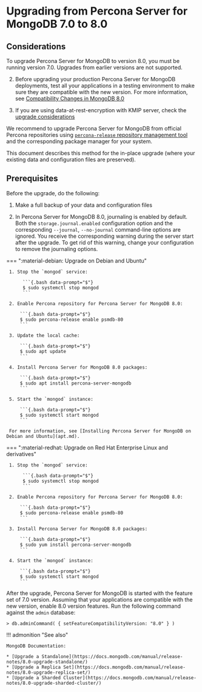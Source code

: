 # Upgrading from Percona Server for MongoDB 7.0 to 8.0

## Considerations

To upgrade Percona Server for MongoDB to version 8.0, you must be running version
7.0. Upgrades from earlier versions are not supported.

2. Before upgrading your production Percona Server for MongoDB deployments, test all your applications
in a testing environment to make sure they are compatible with the new version.
For more information, see [Compatibility Changes in MongoDB 8.0](https://www.mongodb.com/docs/v8.0/release-notes/8.0-compatibility/)

3. If you are using data-at-rest-encryption with KMIP server, check the [upgrade considerations](../kmip.md#upgrade-considerations)

We recommend to upgrade Percona Server for MongoDB from official Percona repositories using [`percona-release` repository management tool](https://docs.percona.com/percona-software-repositories/index.html) and
the corresponding package manager for your system. 

This document describes this method for the in-place upgrade (where your existing
data and configuration files are preserved).

## Prerequisites

Before the upgrade, do the following:

1. Make a full backup of your data and configuration files

2. In Percona Server for MongoDB 8.0, journaling is enabled by default. Both the `storage.journal.enabled` configuration option and the corresponding `--journal`, `--no-journal` command-line options are ignored. You receive the corresponding warning during the server start after the upgrade. To get rid of this warning, change your configuration to remove the journaling options. 

=== ":material-debian: Upgrade on Debian and Ubuntu"

     1. Stop the `mongod` service:

          ```{.bash data-prompt="$"}
          $ sudo systemctl stop mongod
          ```

     2. Enable Percona repository for Percona Server for MongoDB 8.0:

         ```{.bash data-prompt="$"}
         $ sudo percona-release enable psmdb-80
         ```

     3. Update the local cache:

         ```{.bash data-prompt="$"}
         $ sudo apt update
         ```

     4. Install Percona Server for MongoDB 8.0 packages:

         ```{.bash data-prompt="$"}
         $ sudo apt install percona-server-mongodb
         ```

     5. Start the `mongod` instance:

         ```{.bash data-prompt="$"}
         $ sudo systemctl start mongod
         ```

     For more information, see [Installing Percona Server for MongoDB on Debian and Ubuntu](apt.md).

=== ":material-redhat: Upgrade on Red Hat Enterprise Linux and derivatives"

     1. Stop the `mongod` service:

          ```{.bash data-prompt="$"}
          $ sudo systemctl stop mongod
          ```

     2. Enable Percona repository for Percona Server for MongoDB 8.0:

         ```{.bash data-prompt="$"}
         $ sudo percona-release enable psmdb-80
         ``` 

     3. Install Percona Server for MongoDB 8.0 packages:

         ```{.bash data-prompt="$"}
         $ sudo yum install percona-server-mongodb
         ```

     4. Start the `mongod` instance:

         ```{.bash data-prompt="$"}
         $ sudo systemctl start mongod
         ```

After the upgrade, Percona Server for MongoDB is started with the feature set of 7.0 version. Assuming that your applications are compatible with the new version, enable 8.0 version features. Run the following command against the `admin` database:

```{.javascript data-prompt=">"}
> db.adminCommand( { setFeatureCompatibilityVersion: "8.0" } )
```

!!! admonition "See also"

    MongoDB Documentation:

    * [Upgrade a Standalone](https://docs.mongodb.com/manual/release-notes/8.0-upgrade-standalone/)
    * [Upgrade a Replica Set](https://docs.mongodb.com/manual/release-notes/8.0-upgrade-replica-set/)
    * [Upgrade a Sharded Cluster](https://docs.mongodb.com/manual/release-notes/8.0-upgrade-sharded-cluster/)
